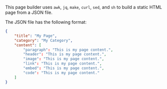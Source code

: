 This page builder uses `awk`, `jq`, `make`, `curl`, `sed`, and `sh` to build a static HTML page from a JSON file.

The JSON file has the following format:

```json
{
    "title": "My Page",
    "category": "My Category",
    "content": [
        "paragraph": "This is my page content.",
        "header": "This is my page content.",
        "image": "This is my page content.",
        "link": "This is my page content.",
        "embed": "This is my page content.",
        "code": "This is my page content."
    ]
}
```